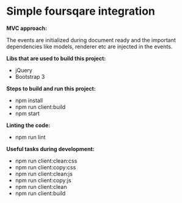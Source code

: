 # Simple foursqare integration

**MVC approach:**

The events are initialized during document ready and the important dependencies like models, renderer etc are injected in the events.

**Libs that are used to build this project:**
- jQuery
- Bootstrap 3

**Steps to build and run this project:**
- npm install
- npm run client:build
- npm start

**Linting the code:**
- npm run lint

**Useful tasks during development:**
- npm run client:clean:css
- npm run client:copy:css
- npm run client:clean:js
- npm run client:copy:js
- npm run client:clean
- npm run client:build